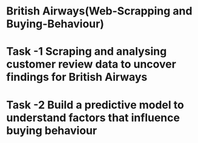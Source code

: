 # British Airways(Web-Scrapping and Buying-Behaviour)
# Task -1 Scraping and analysing customer review data to uncover findings for British Airways
# Task -2 Build a predictive model to understand factors that influence buying behaviour



